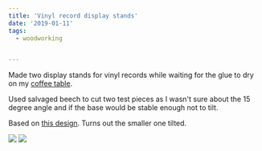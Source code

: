 ```yaml
---
title: 'Vinyl record display stands'
date: '2019-01-11'
tags:
  - woodworking


---
```


Made two display stands for vinyl records while waiting for the glue to dry on my [coffee table](https://www.fantomas-ls.com/en/blog/walnut-coffee-table).​

Used salvaged beech to cut two test pieces as I wasn't sure about the 15 degree angle and if the base would be stable enough not to tilt.

Based on [this design](https://www.pinterest.com/pin/391531761352720801/). Turns out the smaller one tilted.

![](/images/Record%20Stand.jpg)
![](/images/Record%20Stand.jpeg)